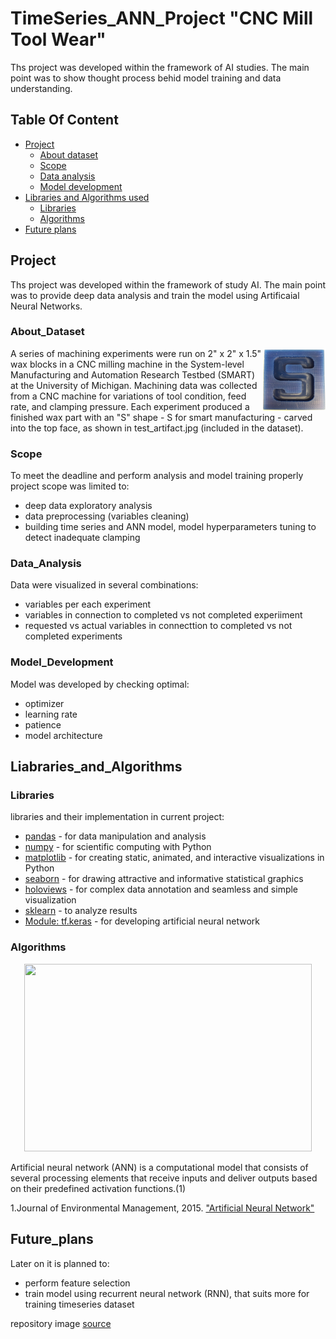 # TimeSeries_ANN_Project "CNC Mill Tool Wear"

Ths project was developed within the framework of AI studies. The main point was to show thought process behid model training and data understanding.



## Table Of Content
- [Project](#Project)
    - [About dataset](#About_Dataset)
    - [Scope](#Scope)
    - [Data analysis](#Data_Analysis)
    - [Model development](#Model_Development)
- [Libraries and Algorithms used](#Liabraries_and_Algorithms)
    - [Libraries](#Libraries)
    - [Algorithms](#Algorithms)
- [Future plans](#Future_plans)

## Project

Ths project was developed within the framework of study AI. The main point was to provide deep data analysis and train the model using Artificaial Neural Networks.

### About_Dataset


<img align="right" width="100" height="100" src="https://github.com/MarinaPak108/AI_TimeSeries_ANN_Project_CNC/blob/main/test_artifact.jpg">
A series of machining experiments were run on 2" x 2" x 1.5" wax blocks in a CNC milling machine in the System-level Manufacturing and Automation Research Testbed (SMART) at the University of Michigan. Machining data was collected from a CNC machine for variations of tool condition, feed rate, and clamping pressure. Each experiment produced a finished wax part with an "S" shape - S for smart manufacturing - carved into the top face, as shown in test_artifact.jpg (included in the dataset).



### Scope

To meet the deadline and perform analysis and model training properly project scope was limited to:

*   deep data exploratory analysis
*   data preprocessing (variables cleaning)
*   building time series  and ANN model, model hyperparameters tuning to detect inadequate clamping

### Data_Analysis

Data were visualized in several combinations:

*   variables per each experiment
*   variables in connection to completed vs not completed experiiment
*   requested vs actual variables in connecttion to completed vs not completed experiments

### Model_Development

Model was developed by checking optimal:

*   optimizer
*   learning rate
*   patience
*   model architecture

## Liabraries_and_Algorithms
### Libraries
libraries and their implementation in current project:

*   [pandas](https://pandas.pydata.org/) - for data manipulation and analysis
*   [numpy](https://numpy.org/) - for scientific computing with Python
*   [matplotlib](https://matplotlib.org/) - for creating static, animated, and interactive visualizations in Python
*   [seaborn](https://seaborn.pydata.org/) - for drawing attractive and informative statistical graphics
*   [holoviews](https://holoviews.org/) - for complex data annotation and seamless and simple visualization
*   [sklearn](https://scikit-learn.org/stable/) - to analyze results
*   [Module: tf.keras](https://www.tensorflow.org/api_docs/python/tf/keras) - for developing artificial neural network

### Algorithms

<p align="center">
  <img width="460" height="300" src="https://ars.els-cdn.com/content/image/3-s2.0-B0122274105008371-gr1.gif">
</p>

Artificial neural network (ANN) is a computational model that consists of several processing elements that receive inputs and deliver outputs based on their predefined activation functions.(1)

1.Journal of Environmental Management, 2015. ["Artificial Neural Network"](https://www.sciencedirect.com/topics/earth-and-planetary-sciences/artificial-neural-network)

## Future_plans

Later on it is planned to:
*   perform feature selection 
*   train model using recurrent neural network (RNN), that suits more for training timeseries dataset

repository image [source](https://laserstore.ru/images/thumbnails/533/400/blog/109/%D1%81%D0%BD%D1%81.jpg)

